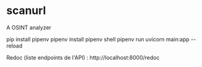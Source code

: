 # scanurl
A OSINT analyzer

pip install pipenv
pipenv install
pipenv shell
pipenv run uvicorn main:app --reload

Redoc (liste endpoints de l'API) : http://localhost:8000/redoc
